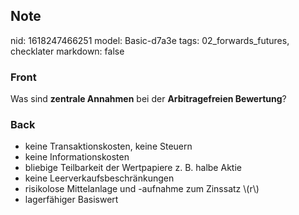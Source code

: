 ## Note
nid: 1618247466251
model: Basic-d7a3e
tags: 02_forwards_futures, checklater
markdown: false

### Front
Was sind <b>zentrale Annahmen</b> bei der <b>Arbitragefreien
Bewertung</b>?

### Back
<div>
  <div>
    <ul>
      <li>keine Transaktionskosten, keine Steuern
      <li>keine Informationskosten
      <li>bliebige Teilbarkeit der Wertpapiere z. B. halbe Aktie
      <li>keine Leerverkaufsbeschränkungen
      <li>risikolose Mittelanlage und -aufnahme zum Zinssatz \(r\)
      <li>lagerfähiger Basiswert
    </ul>
  </div>
</div>
